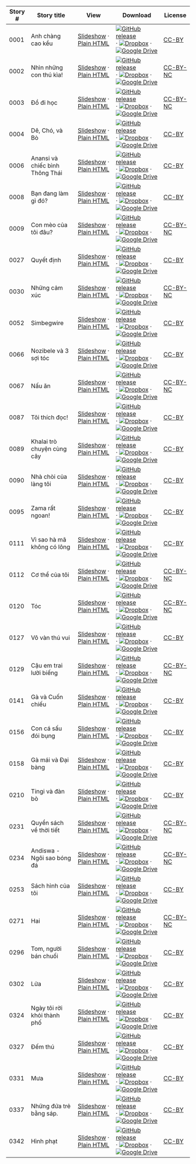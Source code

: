 Story # | Story title | View | Download | License
-------- | -----------  |:-------:| ---------------- | -------
0001 | Anh chàng cao kều | <a href="https://global-asp.github.io/stories/vi/0001_anh-chàng-cao-kều_slides.html" target="_blank">Slideshow</a> · [Plain HTML](https://global-asp.github.io/stories/vi/0001_anh-chàng-cao-kều.html) | [![GitHub release](https://cloud.githubusercontent.com/assets/9295750/9483128/0e089e5e-4b51-11e5-98ca-6da5cef156a7.png "GitHub release")]() · [![Dropbox](https://cloud.githubusercontent.com/assets/9295750/10150606/3f5ae2dc-65f5-11e5-8f63-841c51cc1cde.png "Dropbox")]() · [![Google Drive](https://cloud.githubusercontent.com/assets/9295750/9473522/1d6fdde4-4b10-11e5-98f5-aa6c6b04a08e.png "Google Drive")](https://drive.google.com/open?id=0B59ZADK9EsbsUkNWSV81TG5YVGc) | [CC-BY](https://creativecommons.org/licenses/by/3.0/)
0002 | Nhìn những con thú kìa! | <a href="https://global-asp.github.io/stories/vi/0002_nhìn-những-con-thú-kìa_slides.html" target="_blank">Slideshow</a> · [Plain HTML](https://global-asp.github.io/stories/vi/0002_nhìn-những-con-thú-kìa.html) | [![GitHub release](https://cloud.githubusercontent.com/assets/9295750/9483128/0e089e5e-4b51-11e5-98ca-6da5cef156a7.png "GitHub release")]() · [![Dropbox](https://cloud.githubusercontent.com/assets/9295750/10150606/3f5ae2dc-65f5-11e5-8f63-841c51cc1cde.png "Dropbox")]() · [![Google Drive](https://cloud.githubusercontent.com/assets/9295750/9473522/1d6fdde4-4b10-11e5-98f5-aa6c6b04a08e.png "Google Drive")](https://drive.google.com/open?id=0B59ZADK9EsbsUkNWSV81TG5YVGc) | [CC-BY-NC](http://creativecommons.org/licenses/by-nc/3.0/)
0003 | Đồ đi học | <a href="https://global-asp.github.io/stories/vi/0003_đồ-đi-học_slides.html" target="_blank">Slideshow</a> · [Plain HTML](https://global-asp.github.io/stories/vi/0003_đồ-đi-học.html) | [![GitHub release](https://cloud.githubusercontent.com/assets/9295750/9483128/0e089e5e-4b51-11e5-98ca-6da5cef156a7.png "GitHub release")]() · [![Dropbox](https://cloud.githubusercontent.com/assets/9295750/10150606/3f5ae2dc-65f5-11e5-8f63-841c51cc1cde.png "Dropbox")]() · [![Google Drive](https://cloud.githubusercontent.com/assets/9295750/9473522/1d6fdde4-4b10-11e5-98f5-aa6c6b04a08e.png "Google Drive")](https://drive.google.com/open?id=0B59ZADK9EsbsUkNWSV81TG5YVGc) | [CC-BY-NC](http://creativecommons.org/licenses/by-nc/3.0/)
0004 | Dê, Chó, và Bò | <a href="https://global-asp.github.io/stories/vi/0004_dê-chó-và-bò_slides.html" target="_blank">Slideshow</a> · [Plain HTML](https://global-asp.github.io/stories/vi/0004_dê-chó-và-bò.html) | [![GitHub release](https://cloud.githubusercontent.com/assets/9295750/9483128/0e089e5e-4b51-11e5-98ca-6da5cef156a7.png "GitHub release")]() · [![Dropbox](https://cloud.githubusercontent.com/assets/9295750/10150606/3f5ae2dc-65f5-11e5-8f63-841c51cc1cde.png "Dropbox")]() · [![Google Drive](https://cloud.githubusercontent.com/assets/9295750/9473522/1d6fdde4-4b10-11e5-98f5-aa6c6b04a08e.png "Google Drive")](https://drive.google.com/open?id=0B59ZADK9EsbsUkNWSV81TG5YVGc) | [CC-BY](https://creativecommons.org/licenses/by/3.0/)
0006 | Anansi và chiếc bình Thông Thái | <a href="https://global-asp.github.io/stories/vi/0006_anansi-và-chiếc-bình-thông-thái_slides.html" target="_blank">Slideshow</a> · [Plain HTML](https://global-asp.github.io/stories/vi/0006_anansi-và-chiếc-bình-thông-thái.html) | [![GitHub release](https://cloud.githubusercontent.com/assets/9295750/9483128/0e089e5e-4b51-11e5-98ca-6da5cef156a7.png "GitHub release")]() · [![Dropbox](https://cloud.githubusercontent.com/assets/9295750/10150606/3f5ae2dc-65f5-11e5-8f63-841c51cc1cde.png "Dropbox")]() · [![Google Drive](https://cloud.githubusercontent.com/assets/9295750/9473522/1d6fdde4-4b10-11e5-98f5-aa6c6b04a08e.png "Google Drive")](https://drive.google.com/open?id=0B59ZADK9EsbsUkNWSV81TG5YVGc) | [CC-BY](https://creativecommons.org/licenses/by/3.0/)
0008 | Bạn đang làm gì đó? | <a href="https://global-asp.github.io/stories/vi/0008_bạn-đang-làm-gì-đó_slides.html" target="_blank">Slideshow</a> · [Plain HTML](https://global-asp.github.io/stories/vi/0008_bạn-đang-làm-gì-đó.html) | [![GitHub release](https://cloud.githubusercontent.com/assets/9295750/9483128/0e089e5e-4b51-11e5-98ca-6da5cef156a7.png "GitHub release")]() · [![Dropbox](https://cloud.githubusercontent.com/assets/9295750/10150606/3f5ae2dc-65f5-11e5-8f63-841c51cc1cde.png "Dropbox")]() · [![Google Drive](https://cloud.githubusercontent.com/assets/9295750/9473522/1d6fdde4-4b10-11e5-98f5-aa6c6b04a08e.png "Google Drive")](https://drive.google.com/open?id=0B59ZADK9EsbsUkNWSV81TG5YVGc) | [CC-BY](https://creativecommons.org/licenses/by/3.0/)
0009 | Con mèo của tôi đâu? | <a href="https://global-asp.github.io/stories/vi/0009_con-mèo-của-tôi-đâu_slides.html" target="_blank">Slideshow</a> · [Plain HTML](https://global-asp.github.io/stories/vi/0009_con-mèo-của-tôi-đâu.html) | [![GitHub release](https://cloud.githubusercontent.com/assets/9295750/9483128/0e089e5e-4b51-11e5-98ca-6da5cef156a7.png "GitHub release")]() · [![Dropbox](https://cloud.githubusercontent.com/assets/9295750/10150606/3f5ae2dc-65f5-11e5-8f63-841c51cc1cde.png "Dropbox")]() · [![Google Drive](https://cloud.githubusercontent.com/assets/9295750/9473522/1d6fdde4-4b10-11e5-98f5-aa6c6b04a08e.png "Google Drive")](https://drive.google.com/open?id=0B59ZADK9EsbsUkNWSV81TG5YVGc) | [CC-BY-NC](http://creativecommons.org/licenses/by-nc/3.0/)
0027 | Quyết định | <a href="https://global-asp.github.io/stories/vi/0027_quyết-định_slides.html" target="_blank">Slideshow</a> · [Plain HTML](https://global-asp.github.io/stories/vi/0027_quyết-định.html) | [![GitHub release](https://cloud.githubusercontent.com/assets/9295750/9483128/0e089e5e-4b51-11e5-98ca-6da5cef156a7.png "GitHub release")]() · [![Dropbox](https://cloud.githubusercontent.com/assets/9295750/10150606/3f5ae2dc-65f5-11e5-8f63-841c51cc1cde.png "Dropbox")]() · [![Google Drive](https://cloud.githubusercontent.com/assets/9295750/9473522/1d6fdde4-4b10-11e5-98f5-aa6c6b04a08e.png "Google Drive")](https://drive.google.com/open?id=0B59ZADK9EsbsUkNWSV81TG5YVGc) | [CC-BY](https://creativecommons.org/licenses/by/3.0/)
0030 | Những cảm xúc | <a href="https://global-asp.github.io/stories/vi/0030_những-cảm-xúc_slides.html" target="_blank">Slideshow</a> · [Plain HTML](https://global-asp.github.io/stories/vi/0030_những-cảm-xúc.html) | [![GitHub release](https://cloud.githubusercontent.com/assets/9295750/9483128/0e089e5e-4b51-11e5-98ca-6da5cef156a7.png "GitHub release")]() · [![Dropbox](https://cloud.githubusercontent.com/assets/9295750/10150606/3f5ae2dc-65f5-11e5-8f63-841c51cc1cde.png "Dropbox")]() · [![Google Drive](https://cloud.githubusercontent.com/assets/9295750/9473522/1d6fdde4-4b10-11e5-98f5-aa6c6b04a08e.png "Google Drive")](https://drive.google.com/open?id=0B59ZADK9EsbsUkNWSV81TG5YVGc) | [CC-BY-NC](http://creativecommons.org/licenses/by-nc/3.0/)
0052 | Simbegwire | <a href="https://global-asp.github.io/stories/vi/0052_simbegwire_slides.html" target="_blank">Slideshow</a> · [Plain HTML](https://global-asp.github.io/stories/vi/0052_simbegwire.html) | [![GitHub release](https://cloud.githubusercontent.com/assets/9295750/9483128/0e089e5e-4b51-11e5-98ca-6da5cef156a7.png "GitHub release")]() · [![Dropbox](https://cloud.githubusercontent.com/assets/9295750/10150606/3f5ae2dc-65f5-11e5-8f63-841c51cc1cde.png "Dropbox")]() · [![Google Drive](https://cloud.githubusercontent.com/assets/9295750/9473522/1d6fdde4-4b10-11e5-98f5-aa6c6b04a08e.png "Google Drive")](https://drive.google.com/open?id=0B59ZADK9EsbsUkNWSV81TG5YVGc) | [CC-BY](https://creativecommons.org/licenses/by/3.0/)
0066 | Nozibele và 3 sợi tóc | <a href="https://global-asp.github.io/stories/vi/0066_nozibele-và-3-sợi-tóc_slides.html" target="_blank">Slideshow</a> · [Plain HTML](https://global-asp.github.io/stories/vi/0066_nozibele-và-3-sợi-tóc.html) | [![GitHub release](https://cloud.githubusercontent.com/assets/9295750/9483128/0e089e5e-4b51-11e5-98ca-6da5cef156a7.png "GitHub release")]() · [![Dropbox](https://cloud.githubusercontent.com/assets/9295750/10150606/3f5ae2dc-65f5-11e5-8f63-841c51cc1cde.png "Dropbox")]() · [![Google Drive](https://cloud.githubusercontent.com/assets/9295750/9473522/1d6fdde4-4b10-11e5-98f5-aa6c6b04a08e.png "Google Drive")](https://drive.google.com/open?id=0B59ZADK9EsbsUkNWSV81TG5YVGc) | [CC-BY](https://creativecommons.org/licenses/by/3.0/)
0067 | Nấu ăn | <a href="https://global-asp.github.io/stories/vi/0067_nấu-ăn_slides.html" target="_blank">Slideshow</a> · [Plain HTML](https://global-asp.github.io/stories/vi/0067_nấu-ăn.html) | [![GitHub release](https://cloud.githubusercontent.com/assets/9295750/9483128/0e089e5e-4b51-11e5-98ca-6da5cef156a7.png "GitHub release")]() · [![Dropbox](https://cloud.githubusercontent.com/assets/9295750/10150606/3f5ae2dc-65f5-11e5-8f63-841c51cc1cde.png "Dropbox")]() · [![Google Drive](https://cloud.githubusercontent.com/assets/9295750/9473522/1d6fdde4-4b10-11e5-98f5-aa6c6b04a08e.png "Google Drive")](https://drive.google.com/open?id=0B59ZADK9EsbsUkNWSV81TG5YVGc) | [CC-BY-NC](http://creativecommons.org/licenses/by-nc/3.0/)
0087 | Tôi thích đọc! | <a href="https://global-asp.github.io/stories/vi/0087_tôi-thích-đọc_slides.html" target="_blank">Slideshow</a> · [Plain HTML](https://global-asp.github.io/stories/vi/0087_tôi-thích-đọc.html) | [![GitHub release](https://cloud.githubusercontent.com/assets/9295750/9483128/0e089e5e-4b51-11e5-98ca-6da5cef156a7.png "GitHub release")]() · [![Dropbox](https://cloud.githubusercontent.com/assets/9295750/10150606/3f5ae2dc-65f5-11e5-8f63-841c51cc1cde.png "Dropbox")]() · [![Google Drive](https://cloud.githubusercontent.com/assets/9295750/9473522/1d6fdde4-4b10-11e5-98f5-aa6c6b04a08e.png "Google Drive")](https://drive.google.com/open?id=0B59ZADK9EsbsUkNWSV81TG5YVGc) | [CC-BY](https://creativecommons.org/licenses/by/3.0/)
0089 | Khalai trò chuyện cùng cây | <a href="https://global-asp.github.io/stories/vi/0089_khalai-trò-chuyện-cùng-cây_slides.html" target="_blank">Slideshow</a> · [Plain HTML](https://global-asp.github.io/stories/vi/0089_khalai-trò-chuyện-cùng-cây.html) | [![GitHub release](https://cloud.githubusercontent.com/assets/9295750/9483128/0e089e5e-4b51-11e5-98ca-6da5cef156a7.png "GitHub release")]() · [![Dropbox](https://cloud.githubusercontent.com/assets/9295750/10150606/3f5ae2dc-65f5-11e5-8f63-841c51cc1cde.png "Dropbox")]() · [![Google Drive](https://cloud.githubusercontent.com/assets/9295750/9473522/1d6fdde4-4b10-11e5-98f5-aa6c6b04a08e.png "Google Drive")](https://drive.google.com/open?id=0B59ZADK9EsbsUkNWSV81TG5YVGc) | [CC-BY](https://creativecommons.org/licenses/by/3.0/)
0090 | Nhà chòi của làng tôi | <a href="https://global-asp.github.io/stories/vi/0090_nhà-chòi-của-làng-tôi_slides.html" target="_blank">Slideshow</a> · [Plain HTML](https://global-asp.github.io/stories/vi/0090_nhà-chòi-của-làng-tôi.html) | [![GitHub release](https://cloud.githubusercontent.com/assets/9295750/9483128/0e089e5e-4b51-11e5-98ca-6da5cef156a7.png "GitHub release")]() · [![Dropbox](https://cloud.githubusercontent.com/assets/9295750/10150606/3f5ae2dc-65f5-11e5-8f63-841c51cc1cde.png "Dropbox")]() · [![Google Drive](https://cloud.githubusercontent.com/assets/9295750/9473522/1d6fdde4-4b10-11e5-98f5-aa6c6b04a08e.png "Google Drive")](https://drive.google.com/open?id=0B59ZADK9EsbsUkNWSV81TG5YVGc) | [CC-BY](https://creativecommons.org/licenses/by/3.0/)
0095 | Zama rất ngoan! | <a href="https://global-asp.github.io/stories/vi/0095_zama-rất-ngoan_slides.html" target="_blank">Slideshow</a> · [Plain HTML](https://global-asp.github.io/stories/vi/0095_zama-rất-ngoan.html) | [![GitHub release](https://cloud.githubusercontent.com/assets/9295750/9483128/0e089e5e-4b51-11e5-98ca-6da5cef156a7.png "GitHub release")]() · [![Dropbox](https://cloud.githubusercontent.com/assets/9295750/10150606/3f5ae2dc-65f5-11e5-8f63-841c51cc1cde.png "Dropbox")]() · [![Google Drive](https://cloud.githubusercontent.com/assets/9295750/9473522/1d6fdde4-4b10-11e5-98f5-aa6c6b04a08e.png "Google Drive")](https://drive.google.com/open?id=0B59ZADK9EsbsUkNWSV81TG5YVGc) | [CC-BY](https://creativecommons.org/licenses/by/3.0/)
0111 | Vì sao hà mã không có lông | <a href="https://global-asp.github.io/stories/vi/0111_vì-sao-hà-mã-không-có-lông_slides.html" target="_blank">Slideshow</a> · [Plain HTML](https://global-asp.github.io/stories/vi/0111_vì-sao-hà-mã-không-có-lông.html) | [![GitHub release](https://cloud.githubusercontent.com/assets/9295750/9483128/0e089e5e-4b51-11e5-98ca-6da5cef156a7.png "GitHub release")]() · [![Dropbox](https://cloud.githubusercontent.com/assets/9295750/10150606/3f5ae2dc-65f5-11e5-8f63-841c51cc1cde.png "Dropbox")]() · [![Google Drive](https://cloud.githubusercontent.com/assets/9295750/9473522/1d6fdde4-4b10-11e5-98f5-aa6c6b04a08e.png "Google Drive")](https://drive.google.com/open?id=0B59ZADK9EsbsUkNWSV81TG5YVGc) | [CC-BY](https://creativecommons.org/licenses/by/3.0/)
0112 | Cơ thể của tôi | <a href="https://global-asp.github.io/stories/vi/0112_cơ-thể-của-tôi_slides.html" target="_blank">Slideshow</a> · [Plain HTML](https://global-asp.github.io/stories/vi/0112_cơ-thể-của-tôi.html) | [![GitHub release](https://cloud.githubusercontent.com/assets/9295750/9483128/0e089e5e-4b51-11e5-98ca-6da5cef156a7.png "GitHub release")]() · [![Dropbox](https://cloud.githubusercontent.com/assets/9295750/10150606/3f5ae2dc-65f5-11e5-8f63-841c51cc1cde.png "Dropbox")]() · [![Google Drive](https://cloud.githubusercontent.com/assets/9295750/9473522/1d6fdde4-4b10-11e5-98f5-aa6c6b04a08e.png "Google Drive")](https://drive.google.com/open?id=0B59ZADK9EsbsUkNWSV81TG5YVGc) | [CC-BY-NC](http://creativecommons.org/licenses/by-nc/3.0/)
0120 | Tóc | <a href="https://global-asp.github.io/stories/vi/0120_tóc_slides.html" target="_blank">Slideshow</a> · [Plain HTML](https://global-asp.github.io/stories/vi/0120_tóc.html) | [![GitHub release](https://cloud.githubusercontent.com/assets/9295750/9483128/0e089e5e-4b51-11e5-98ca-6da5cef156a7.png "GitHub release")]() · [![Dropbox](https://cloud.githubusercontent.com/assets/9295750/10150606/3f5ae2dc-65f5-11e5-8f63-841c51cc1cde.png "Dropbox")]() · [![Google Drive](https://cloud.githubusercontent.com/assets/9295750/9473522/1d6fdde4-4b10-11e5-98f5-aa6c6b04a08e.png "Google Drive")](https://drive.google.com/open?id=0B59ZADK9EsbsUkNWSV81TG5YVGc) | [CC-BY-NC](http://creativecommons.org/licenses/by-nc/3.0/)
0127 | Vô vàn thú vui | <a href="https://global-asp.github.io/stories/vi/0127_vô-vàn-thú-vui_slides.html" target="_blank">Slideshow</a> · [Plain HTML](https://global-asp.github.io/stories/vi/0127_vô-vàn-thú-vui.html) | [![GitHub release](https://cloud.githubusercontent.com/assets/9295750/9483128/0e089e5e-4b51-11e5-98ca-6da5cef156a7.png "GitHub release")]() · [![Dropbox](https://cloud.githubusercontent.com/assets/9295750/10150606/3f5ae2dc-65f5-11e5-8f63-841c51cc1cde.png "Dropbox")]() · [![Google Drive](https://cloud.githubusercontent.com/assets/9295750/9473522/1d6fdde4-4b10-11e5-98f5-aa6c6b04a08e.png "Google Drive")](https://drive.google.com/open?id=0B59ZADK9EsbsUkNWSV81TG5YVGc) | [CC-BY](https://creativecommons.org/licenses/by/3.0/)
0129 | Cậu em trai lười biếng | <a href="https://global-asp.github.io/stories/vi/0129_cậu-em-trai-lười-biếng_slides.html" target="_blank">Slideshow</a> · [Plain HTML](https://global-asp.github.io/stories/vi/0129_cậu-em-trai-lười-biếng.html) | [![GitHub release](https://cloud.githubusercontent.com/assets/9295750/9483128/0e089e5e-4b51-11e5-98ca-6da5cef156a7.png "GitHub release")]() · [![Dropbox](https://cloud.githubusercontent.com/assets/9295750/10150606/3f5ae2dc-65f5-11e5-8f63-841c51cc1cde.png "Dropbox")]() · [![Google Drive](https://cloud.githubusercontent.com/assets/9295750/9473522/1d6fdde4-4b10-11e5-98f5-aa6c6b04a08e.png "Google Drive")](https://drive.google.com/open?id=0B59ZADK9EsbsUkNWSV81TG5YVGc) | [CC-BY-NC](http://creativecommons.org/licenses/by-nc/3.0/)
0141 | Gà và Cuốn chiếu | <a href="https://global-asp.github.io/stories/vi/0141_gà-và-cuốn-chiếu_slides.html" target="_blank">Slideshow</a> · [Plain HTML](https://global-asp.github.io/stories/vi/0141_gà-và-cuốn-chiếu.html) | [![GitHub release](https://cloud.githubusercontent.com/assets/9295750/9483128/0e089e5e-4b51-11e5-98ca-6da5cef156a7.png "GitHub release")]() · [![Dropbox](https://cloud.githubusercontent.com/assets/9295750/10150606/3f5ae2dc-65f5-11e5-8f63-841c51cc1cde.png "Dropbox")]() · [![Google Drive](https://cloud.githubusercontent.com/assets/9295750/9473522/1d6fdde4-4b10-11e5-98f5-aa6c6b04a08e.png "Google Drive")](https://drive.google.com/open?id=0B59ZADK9EsbsUkNWSV81TG5YVGc) | [CC-BY](https://creativecommons.org/licenses/by/3.0/)
0156 | Con cá sấu đói bụng | <a href="https://global-asp.github.io/stories/vi/0156_con-cá-sấu-đói-bụng_slides.html" target="_blank">Slideshow</a> · [Plain HTML](https://global-asp.github.io/stories/vi/0156_con-cá-sấu-đói-bụng.html) | [![GitHub release](https://cloud.githubusercontent.com/assets/9295750/9483128/0e089e5e-4b51-11e5-98ca-6da5cef156a7.png "GitHub release")]() · [![Dropbox](https://cloud.githubusercontent.com/assets/9295750/10150606/3f5ae2dc-65f5-11e5-8f63-841c51cc1cde.png "Dropbox")]() · [![Google Drive](https://cloud.githubusercontent.com/assets/9295750/9473522/1d6fdde4-4b10-11e5-98f5-aa6c6b04a08e.png "Google Drive")](https://drive.google.com/open?id=0B59ZADK9EsbsUkNWSV81TG5YVGc) | [CC-BY](https://creativecommons.org/licenses/by/3.0/)
0158 | Gà mái và Đại bàng | <a href="https://global-asp.github.io/stories/vi/0158_gà-mái-và-đại-bàng-_slides.html" target="_blank">Slideshow</a> · [Plain HTML](https://global-asp.github.io/stories/vi/0158_gà-mái-và-đại-bàng-.html) | [![GitHub release](https://cloud.githubusercontent.com/assets/9295750/9483128/0e089e5e-4b51-11e5-98ca-6da5cef156a7.png "GitHub release")]() · [![Dropbox](https://cloud.githubusercontent.com/assets/9295750/10150606/3f5ae2dc-65f5-11e5-8f63-841c51cc1cde.png "Dropbox")]() · [![Google Drive](https://cloud.githubusercontent.com/assets/9295750/9473522/1d6fdde4-4b10-11e5-98f5-aa6c6b04a08e.png "Google Drive")](https://drive.google.com/open?id=0B59ZADK9EsbsUkNWSV81TG5YVGc) | [CC-BY](https://creativecommons.org/licenses/by/3.0/)
0210 | Tingi và đàn bò | <a href="https://global-asp.github.io/stories/vi/0210_tingi-và-đàn-bò_slides.html" target="_blank">Slideshow</a> · [Plain HTML](https://global-asp.github.io/stories/vi/0210_tingi-và-đàn-bò.html) | [![GitHub release](https://cloud.githubusercontent.com/assets/9295750/9483128/0e089e5e-4b51-11e5-98ca-6da5cef156a7.png "GitHub release")]() · [![Dropbox](https://cloud.githubusercontent.com/assets/9295750/10150606/3f5ae2dc-65f5-11e5-8f63-841c51cc1cde.png "Dropbox")]() · [![Google Drive](https://cloud.githubusercontent.com/assets/9295750/9473522/1d6fdde4-4b10-11e5-98f5-aa6c6b04a08e.png "Google Drive")](https://drive.google.com/open?id=0B59ZADK9EsbsUkNWSV81TG5YVGc) | [CC-BY](https://creativecommons.org/licenses/by/3.0/)
0231 | Quyển sách về thời tiết | <a href="https://global-asp.github.io/stories/vi/0231_quyển-sách-về-thời-tiết_slides.html" target="_blank">Slideshow</a> · [Plain HTML](https://global-asp.github.io/stories/vi/0231_quyển-sách-về-thời-tiết.html) | [![GitHub release](https://cloud.githubusercontent.com/assets/9295750/9483128/0e089e5e-4b51-11e5-98ca-6da5cef156a7.png "GitHub release")]() · [![Dropbox](https://cloud.githubusercontent.com/assets/9295750/10150606/3f5ae2dc-65f5-11e5-8f63-841c51cc1cde.png "Dropbox")]() · [![Google Drive](https://cloud.githubusercontent.com/assets/9295750/9473522/1d6fdde4-4b10-11e5-98f5-aa6c6b04a08e.png "Google Drive")](https://drive.google.com/open?id=0B59ZADK9EsbsUkNWSV81TG5YVGc) | [CC-BY-NC](http://creativecommons.org/licenses/by-nc/3.0/)
0234 | Andiswa - Ngôi sao bóng đá | <a href="https://global-asp.github.io/stories/vi/0234_andiswa-ngôi-sao-bóng-đá_slides.html" target="_blank">Slideshow</a> · [Plain HTML](https://global-asp.github.io/stories/vi/0234_andiswa-ngôi-sao-bóng-đá.html) | [![GitHub release](https://cloud.githubusercontent.com/assets/9295750/9483128/0e089e5e-4b51-11e5-98ca-6da5cef156a7.png "GitHub release")]() · [![Dropbox](https://cloud.githubusercontent.com/assets/9295750/10150606/3f5ae2dc-65f5-11e5-8f63-841c51cc1cde.png "Dropbox")]() · [![Google Drive](https://cloud.githubusercontent.com/assets/9295750/9473522/1d6fdde4-4b10-11e5-98f5-aa6c6b04a08e.png "Google Drive")](https://drive.google.com/open?id=0B59ZADK9EsbsUkNWSV81TG5YVGc) | [CC-BY-NC](http://creativecommons.org/licenses/by-nc/3.0/)
0253 | Sách hình của tôi | <a href="https://global-asp.github.io/stories/vi/0253_sách-hình-của-tôi_slides.html" target="_blank">Slideshow</a> · [Plain HTML](https://global-asp.github.io/stories/vi/0253_sách-hình-của-tôi.html) | [![GitHub release](https://cloud.githubusercontent.com/assets/9295750/9483128/0e089e5e-4b51-11e5-98ca-6da5cef156a7.png "GitHub release")]() · [![Dropbox](https://cloud.githubusercontent.com/assets/9295750/10150606/3f5ae2dc-65f5-11e5-8f63-841c51cc1cde.png "Dropbox")]() · [![Google Drive](https://cloud.githubusercontent.com/assets/9295750/9473522/1d6fdde4-4b10-11e5-98f5-aa6c6b04a08e.png "Google Drive")](https://drive.google.com/open?id=0B59ZADK9EsbsUkNWSV81TG5YVGc) | [CC-BY](https://creativecommons.org/licenses/by/3.0/)
0271 | Hai | <a href="https://global-asp.github.io/stories/vi/0271_hai_slides.html" target="_blank">Slideshow</a> · [Plain HTML](https://global-asp.github.io/stories/vi/0271_hai.html) | [![GitHub release](https://cloud.githubusercontent.com/assets/9295750/9483128/0e089e5e-4b51-11e5-98ca-6da5cef156a7.png "GitHub release")]() · [![Dropbox](https://cloud.githubusercontent.com/assets/9295750/10150606/3f5ae2dc-65f5-11e5-8f63-841c51cc1cde.png "Dropbox")]() · [![Google Drive](https://cloud.githubusercontent.com/assets/9295750/9473522/1d6fdde4-4b10-11e5-98f5-aa6c6b04a08e.png "Google Drive")](https://drive.google.com/open?id=0B59ZADK9EsbsUkNWSV81TG5YVGc) | [CC-BY-NC](http://creativecommons.org/licenses/by-nc/3.0/)
0296 | Tom, người bán chuối | <a href="https://global-asp.github.io/stories/vi/0296_tom-người-bán-chuối_slides.html" target="_blank">Slideshow</a> · [Plain HTML](https://global-asp.github.io/stories/vi/0296_tom-người-bán-chuối.html) | [![GitHub release](https://cloud.githubusercontent.com/assets/9295750/9483128/0e089e5e-4b51-11e5-98ca-6da5cef156a7.png "GitHub release")]() · [![Dropbox](https://cloud.githubusercontent.com/assets/9295750/10150606/3f5ae2dc-65f5-11e5-8f63-841c51cc1cde.png "Dropbox")]() · [![Google Drive](https://cloud.githubusercontent.com/assets/9295750/9473522/1d6fdde4-4b10-11e5-98f5-aa6c6b04a08e.png "Google Drive")](https://drive.google.com/open?id=0B59ZADK9EsbsUkNWSV81TG5YVGc) | [CC-BY](https://creativecommons.org/licenses/by/3.0/)
0302 | Lửa | <a href="https://global-asp.github.io/stories/vi/0302_lửa_slides.html" target="_blank">Slideshow</a> · [Plain HTML](https://global-asp.github.io/stories/vi/0302_lửa.html) | [![GitHub release](https://cloud.githubusercontent.com/assets/9295750/9483128/0e089e5e-4b51-11e5-98ca-6da5cef156a7.png "GitHub release")]() · [![Dropbox](https://cloud.githubusercontent.com/assets/9295750/10150606/3f5ae2dc-65f5-11e5-8f63-841c51cc1cde.png "Dropbox")]() · [![Google Drive](https://cloud.githubusercontent.com/assets/9295750/9473522/1d6fdde4-4b10-11e5-98f5-aa6c6b04a08e.png "Google Drive")](https://drive.google.com/open?id=0B59ZADK9EsbsUkNWSV81TG5YVGc) | [CC-BY](https://creativecommons.org/licenses/by/3.0/)
0324 | Ngày tôi rời khỏi thành phố | <a href="https://global-asp.github.io/stories/vi/0324_ngày-tôi-rời-khỏi-thành-phố_slides.html" target="_blank">Slideshow</a> · [Plain HTML](https://global-asp.github.io/stories/vi/0324_ngày-tôi-rời-khỏi-thành-phố.html) | [![GitHub release](https://cloud.githubusercontent.com/assets/9295750/9483128/0e089e5e-4b51-11e5-98ca-6da5cef156a7.png "GitHub release")]() · [![Dropbox](https://cloud.githubusercontent.com/assets/9295750/10150606/3f5ae2dc-65f5-11e5-8f63-841c51cc1cde.png "Dropbox")]() · [![Google Drive](https://cloud.githubusercontent.com/assets/9295750/9473522/1d6fdde4-4b10-11e5-98f5-aa6c6b04a08e.png "Google Drive")](https://drive.google.com/open?id=0B59ZADK9EsbsUkNWSV81TG5YVGc) | [CC-BY](https://creativecommons.org/licenses/by/3.0/)
0327 | Đếm thú | <a href="https://global-asp.github.io/stories/vi/0327_đếm-thú_slides.html" target="_blank">Slideshow</a> · [Plain HTML](https://global-asp.github.io/stories/vi/0327_đếm-thú.html) | [![GitHub release](https://cloud.githubusercontent.com/assets/9295750/9483128/0e089e5e-4b51-11e5-98ca-6da5cef156a7.png "GitHub release")]() · [![Dropbox](https://cloud.githubusercontent.com/assets/9295750/10150606/3f5ae2dc-65f5-11e5-8f63-841c51cc1cde.png "Dropbox")]() · [![Google Drive](https://cloud.githubusercontent.com/assets/9295750/9473522/1d6fdde4-4b10-11e5-98f5-aa6c6b04a08e.png "Google Drive")](https://drive.google.com/open?id=0B59ZADK9EsbsUkNWSV81TG5YVGc) | [CC-BY](https://creativecommons.org/licenses/by/3.0/)
0331 | Mưa | <a href="https://global-asp.github.io/stories/vi/0331_mưa_slides.html" target="_blank">Slideshow</a> · [Plain HTML](https://global-asp.github.io/stories/vi/0331_mưa.html) | [![GitHub release](https://cloud.githubusercontent.com/assets/9295750/9483128/0e089e5e-4b51-11e5-98ca-6da5cef156a7.png "GitHub release")]() · [![Dropbox](https://cloud.githubusercontent.com/assets/9295750/10150606/3f5ae2dc-65f5-11e5-8f63-841c51cc1cde.png "Dropbox")]() · [![Google Drive](https://cloud.githubusercontent.com/assets/9295750/9473522/1d6fdde4-4b10-11e5-98f5-aa6c6b04a08e.png "Google Drive")](https://drive.google.com/open?id=0B59ZADK9EsbsUkNWSV81TG5YVGc) | [CC-BY](https://creativecommons.org/licenses/by/3.0/)
0337 | Những đứa trẻ bằng sáp. | <a href="https://global-asp.github.io/stories/vi/0337_những-đứa-trẻ-bằng-sáp_slides.html" target="_blank">Slideshow</a> · [Plain HTML](https://global-asp.github.io/stories/vi/0337_những-đứa-trẻ-bằng-sáp.html) | [![GitHub release](https://cloud.githubusercontent.com/assets/9295750/9483128/0e089e5e-4b51-11e5-98ca-6da5cef156a7.png "GitHub release")]() · [![Dropbox](https://cloud.githubusercontent.com/assets/9295750/10150606/3f5ae2dc-65f5-11e5-8f63-841c51cc1cde.png "Dropbox")]() · [![Google Drive](https://cloud.githubusercontent.com/assets/9295750/9473522/1d6fdde4-4b10-11e5-98f5-aa6c6b04a08e.png "Google Drive")](https://drive.google.com/open?id=0B59ZADK9EsbsUkNWSV81TG5YVGc) | [CC-BY](https://creativecommons.org/licenses/by/3.0/)
0342 | Hình phạt | <a href="https://global-asp.github.io/stories/vi/0342_hình-phạt_slides.html" target="_blank">Slideshow</a> · [Plain HTML](https://global-asp.github.io/stories/vi/0342_hình-phạt.html) | [![GitHub release](https://cloud.githubusercontent.com/assets/9295750/9483128/0e089e5e-4b51-11e5-98ca-6da5cef156a7.png "GitHub release")]() · [![Dropbox](https://cloud.githubusercontent.com/assets/9295750/10150606/3f5ae2dc-65f5-11e5-8f63-841c51cc1cde.png "Dropbox")]() · [![Google Drive](https://cloud.githubusercontent.com/assets/9295750/9473522/1d6fdde4-4b10-11e5-98f5-aa6c6b04a08e.png "Google Drive")](https://drive.google.com/open?id=0B59ZADK9EsbsUkNWSV81TG5YVGc) | [CC-BY](https://creativecommons.org/licenses/by/3.0/)
